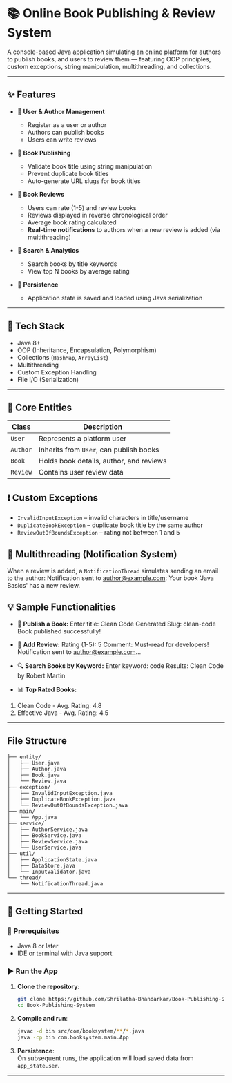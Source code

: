 # 📚 Online Book Publishing & Review System

A console-based Java application simulating an online platform for authors to publish books, and users to review them — featuring OOP principles, custom exceptions, string manipulation, multithreading, and collections.

---

## ✨ Features

- 👤 **User & Author Management**
  - Register as a user or author
  - Authors can publish books
  - Users can write reviews

- 📖 **Book Publishing**
  - Validate book title using string manipulation
  - Prevent duplicate book titles
  - Auto-generate URL slugs for book titles

- 📝 **Book Reviews**
  - Users can rate (1-5) and review books
  - Reviews displayed in reverse chronological order
  - Average book rating calculated
  - **Real-time notifications** to authors when a new review is added (via multithreading)

- 🔎 **Search & Analytics**
  - Search books by title keywords
  - View top N books by average rating

- 💾 **Persistence**
  - Application state is saved and loaded using Java serialization
 
---

## 🧱 Tech Stack
- Java 8+
- OOP (Inheritance, Encapsulation, Polymorphism)
- Collections (`HashMap`, `ArrayList`)
- Multithreading
- Custom Exception Handling
- File I/O (Serialization)

---

## 🧩 Core Entities
| Class    | Description                             |
|-------   |-----------------------------------------|
| `User`   | Represents a platform user              |
| `Author` | Inherits from `User`, can publish books |
| `Book`   | Holds book details, author, and reviews |
| `Review` | Contains user review data               |

## ❗ Custom Exceptions
- `InvalidInputException` – invalid characters in title/username  
- `DuplicateBookException` – duplicate book title by the same author  
- `ReviewOutOfBoundsException` – rating not between 1 and 5

## 🔔 Multithreading (Notification System)
When a review is added, a `NotificationThread` simulates sending an email to the author:
Notification sent to author@example.com: Your book 'Java Basics' has a new review.

## 💡 Sample Functionalities
- 📘 **Publish a Book:**
Enter title: Clean Code
Generated Slug: clean-code
Book published successfully!

- 🌟 **Add Review:**
Rating (1-5): 5
Comment: Must-read for developers!
Notification sent to author@example.com...

- 🔍 **Search Books by Keyword:**
Enter keyword: code
Results:
Clean Code by Robert Martin

- 📊 **Top Rated Books:**
1. Clean Code - Avg. Rating: 4.8
2. Effective Java - Avg. Rating: 4.5

---

## File Structure
```src/com/booksystem/
├── entity/
│   ├── User.java
│   ├── Author.java
│   ├── Book.java
│   └── Review.java
├── exception/
│   ├── InvalidInputException.java
│   ├── DuplicateBookException.java
│   └── ReviewOutOfBoundsException.java
├── main/
│   └── App.java
├── service/
│   ├── AuthorService.java
│   ├── BookService.java
│   ├── ReviewService.java
│   └── UserService.java
├── util/
│   ├── ApplicationState.java
│   ├── DataStore.java
│   └── InputValidator.java
└── thread/
    └── NotificationThread.java
```
---

## 🚀 Getting Started
### 🔧 Prerequisites
- Java 8 or later
- IDE or terminal with Java support

### ▶️ Run the App
1. **Clone the repository**:
   ```bash
   git clone https://github.com/Shrilatha-Bhandarkar/Book-Publishing-System.git
   cd Book-Publishing-System
   ```

2. **Compile and run**:
   ```bash
   javac -d bin src/com/booksystem/**/*.java
   java -cp bin com.booksystem.main.App
   ```

3. **Persistence**:  
   On subsequent runs, the application will load saved data from `app_state.ser`.


---

